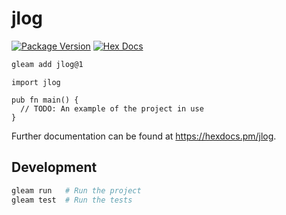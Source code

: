 # jlog

[![Package Version](https://img.shields.io/hexpm/v/jlog)](https://hex.pm/packages/jlog)
[![Hex Docs](https://img.shields.io/badge/hex-docs-ffaff3)](https://hexdocs.pm/jlog/)

```sh
gleam add jlog@1
```
```gleam
import jlog

pub fn main() {
  // TODO: An example of the project in use
}
```

Further documentation can be found at <https://hexdocs.pm/jlog>.

## Development

```sh
gleam run   # Run the project
gleam test  # Run the tests
```
